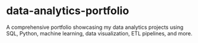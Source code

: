 # data-analytics-portfolio
A comprehensive portfolio showcasing my data analytics projects using SQL, Python, machine learning, data visualization, ETL pipelines, and more.
